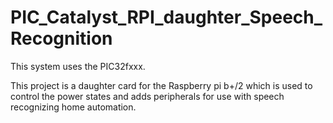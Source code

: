 # PIC_Catalyst_RPI_daughter_Speech_Recognition

This system uses the PIC32fxxx.

This project is a daughter card for the Raspberry pi b+/2 which is used to control the power states and adds peripherals for use with speech recognizing home automation.
